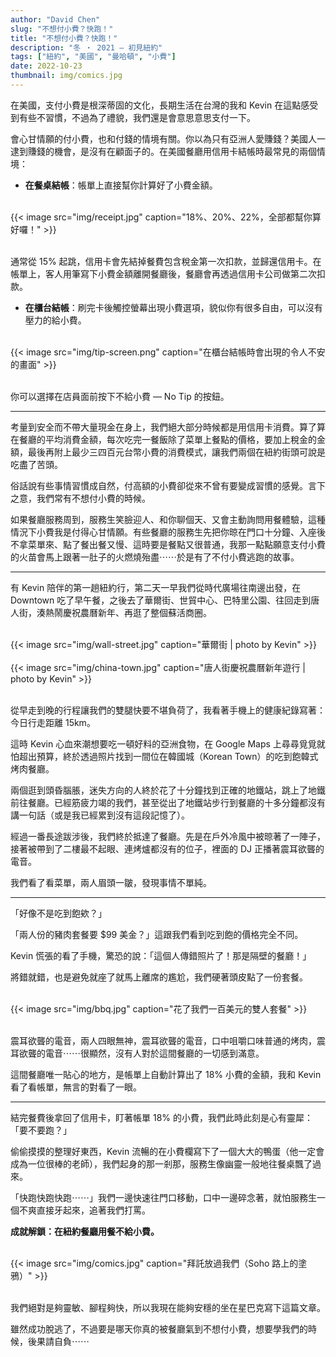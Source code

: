 ```yaml
---
author: "David Chen"
slug: "不想付小費？快跑！"
title: "不想付小費？快跑！"
description: "冬 ・ 2021 — 初見紐約"
tags: ["紐約", "美國", "曼哈頓", "小費"]
date: 2022-10-23
thumbnail: img/comics.jpg
---
```

在美國，支付小費是根深蒂固的文化，長期生活在台灣的我和 Kevin 在這點感受到有些不習慣，不過為了禮貌，我們還是會意思意思支付一下。

會心甘情願的付小費，也和付錢的情境有關。你以為只有亞洲人愛賺錢？美國人一逮到賺錢的機會，是沒有在顧面子的。在美國餐廳用信用卡結帳時最常見的兩個情境：

- **在餐桌結帳**：帳單上直接幫你計算好了小費金額。

<br>

<div class="col-sm-12 col-md-8 mx-auto">
{{< image src="img/receipt.jpg" caption="18%、20%、22%，全部都幫你算好囉！" >}}
</div>

<br>

通常從 15% 起跳，信用卡會先結掉餐費包含稅金第一次扣款，並歸還信用卡。在帳單上，客人用筆寫下小費金額離開餐廳後，餐廳會再透過信用卡公司做第二次扣款。

- **在櫃台結帳**：刷完卡後觸控螢幕出現小費選項，貌似你有很多自由，可以沒有壓力的給小費。

<br>

<div class="col-sm-12 col-md-8 mx-auto">
{{< image src="img/tip-screen.png" caption="在櫃台結帳時會出現的令人不安的畫面" >}}
</div>

<br>

你可以選擇在店員面前按下不給小費 — No Tip 的按鈕。

---

考量到安全而不帶大量現金在身上，我們絕大部分時候都是用信用卡消費。算了算在餐廳的平均消費金額，每次吃完一餐飯除了菜單上餐點的價格，要加上稅金的金額，最後再附上最少三四百元台幣小費的消費模式，讓我們兩個在紐約街頭可說是吃盡了苦頭。

俗話說有些事情習慣成自然，付高額的小費卻從來不曾有要變成習慣的感覺。言下之意，我們常有不想付小費的時候。

如果餐廳服務周到，服務生笑臉迎人、和你聊個天、又會主動詢問用餐體驗，這種情況下小費我是付得心甘情願。有些餐廳的服務生先把你晾在門口十分鐘、入座後不拿菜單來、點了餐出餐又慢、這時要是餐點又很普通，我那一點點願意支付小費的火苗會馬上跟著一肚子的火燃燒殆盡⋯⋯於是有了不付小費逃跑的故事。

---

有 Kevin 陪伴的第一趟紐約行，第二天一早我們從時代廣場往南邊出發，在 Downtown 吃了早午餐，之後去了華爾街、世貿中心、巴特里公園、往回走到唐人街，湊熱鬧慶祝農曆新年、再逛了整個蘇活商圈。

<br>

<div class="col-sm-12 col-md-8 mx-auto">
{{< image src="img/wall-street.jpg" caption="華爾街 | photo by Kevin" >}}
</div>

<br>

<div class="col-sm-12 col-md-8 mx-auto">
{{< image src="img/china-town.jpg" caption="唐人街慶祝農曆新年遊行 | photo by Kevin" >}}
</div>

<br>

從早走到晚的行程讓我們的雙腿快要不堪負荷了，我看著手機上的健康紀錄寫著：今日行走距離 15km。

這時 Kevin 心血來潮想要吃一頓好料的亞洲食物，在 Google Maps 上尋尋覓覓就怕超出預算，終於透過照片找到一間位在韓國城（Korean Town）的吃到飽韓式烤肉餐廳。

兩個逛到頭昏腦脹，迷失方向的人終於花了十分鐘找到正確的地鐵站，跳上了地鐵前往餐廳。已經筋疲力竭的我們，甚至從出了地鐵站步行到餐廳的十多分鐘都沒有講一句話（或是我已經累到沒有這段記憶了）。

經過一番長途跋涉後，我們終於抵達了餐廳。先是在戶外冷風中被晾著了一陣子，接著被帶到了二樓最不起眼、連烤爐都沒有的位子，裡面的 DJ 正播著震耳欲聾的電音。

我們看了看菜單，兩人眉頭一皺，發現事情不單純。

---

「好像不是吃到飽欸？」

「兩人份的豬肉套餐要 $99 美金？」這跟我們看到吃到飽的價格完全不同。

Kevin 慌張的看了手機，驚恐的說：「這個人傳錯照片了！那是隔壁的餐廳！」

將錯就錯，也是避免就座了就馬上離席的尷尬，我們硬著頭皮點了一份套餐。

<br>

<div class="col-sm-12 col-md-8 mx-auto">
{{< image src="img/bbq.jpg" caption="花了我們一百美元的雙人套餐" >}}
</div>

<br>

震耳欲聾的電音，兩人四眼無神，震耳欲聾的電音，口中咀嚼口味普通的烤肉，震耳欲聾的電音⋯⋯很顯然，沒有人對於這間餐廳的一切感到滿意。

這間餐廳唯一貼心的地方，是帳單上自動計算出了 18% 小費的金額，我和 Kevin 看了看帳單，無言的對看了一眼。

---

結完餐費後拿回了信用卡，盯著帳單 18% 的小費，我們此時此刻是心有靈犀：「要不要跑？」

偷偷摸摸的整理好東西，Kevin 流暢的在小費欄寫下了一個大大的鴨蛋（他一定會成為一位很棒的老師），我們起身的那一剎那，服務生像幽靈一般地往餐桌飄了過來。

「快跑快跑快跑⋯⋯」我們一邊快速往門口移動，口中一邊碎念著，就怕服務生一個不爽直接牙起來，追著我們打罵。

**成就解鎖：在紐約餐廳用餐不給小費。**

<br>

<div class="col-sm-12 col-md-8 mx-auto">
{{< image src="img/comics.jpg" caption="拜託放過我們（Soho 路上的塗鴉）" >}}
</div>

<br>

我們絕對是夠靈敏、腳程夠快，所以我現在能夠安穩的坐在星巴克寫下這篇文章。

雖然成功脫逃了，不過要是哪天你真的被餐廳氣到不想付小費，想要學我們的時候，後果請自負⋯⋯